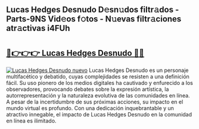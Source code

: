 ## Lucas Hedges Desnudo D𝚎sn𝚞dos filtr𝚊dos - Parts-9NS Vid𝚎os f𝚘tos - N𝚞evas filtr𝚊ciones atr𝚊ctivas i4FUh

# <h2><a href="http://mb9g7z3.tromn.icu/?c=Lucas+Hedges+Desnudo">🔗👉👉👉 Lucas Hedges Desnudo 🔗🔗</a></h2>

[![Lucas Hedges Desnudo nuevo](https://i.imgur.com/pEAQMta.gif)](http://mb9g7z3.tromn.icu/?c=Lucas+Hedges+Desnudo)
Lucas Hedges Desnudo es un personaje multifacético y debatido, cuyas complejidades se resisten a una definición fácil.  Su uso pionero de los medios digitales ha cautivado y enfurecido a los observadores, provocando debates sobre la expresión artística, la autorrepresentación y la naturaleza evolutiva de las comunidades en línea. A pesar de la incertidumbre de sus próximas acciones, su impacto en el mundo virtual es profundo. Con una dedicación inquebrantable y un atractivo innegable, el impacto de Lucas Hedges Desnudo en la comunidad en línea es ilimitado.
